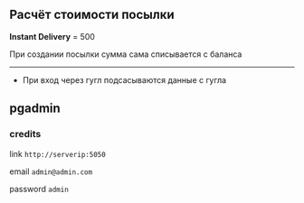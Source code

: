 ## Расчёт стоимости посылки
**Instant Delivery** = 500

При создании посылки сумма сама списывается с баланса

---


* При вход через гугл подсасываются данные с гугла



## pgadmin
### credits
link `http://serverip:5050`

email `admin@admin.com`

password `admin`
